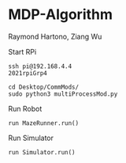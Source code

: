 # MDP-Algorithm
Raymond Hartono, Ziang Wu

Start RPi
```
ssh pi@192.168.4.4
2021rpiGrp4

cd Desktop/CommMods/
sudo python3 multiProcessMod.py
```

Run Robot
```
run MazeRunner.run()
```

Run Simulator
```
run Simulator.run()
```